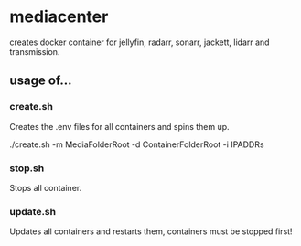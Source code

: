 # mediacenter

creates docker container for jellyfin, radarr, sonarr, jackett, lidarr and transmission.

## usage of...

### create.sh
Creates the .env files for all containers and spins them up.

./create.sh -m MediaFolderRoot -d ContainerFolderRoot -i IPADDRs 

### stop.sh
Stops all container.

### update.sh
Updates all containers and restarts them, containers must be stopped first!
